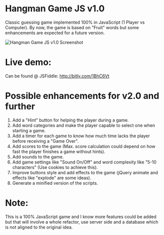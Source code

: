 # Hangman Game JS v1.0
Classic guessing game implemented 100% in JavaScript (1 Player vs Computer). By now, the game is based on "Fruit" words but some enhancements are expected for a future version.

![Hangman Game JS v1.0 Screenshot](https://cloud.githubusercontent.com/assets/11019675/6218516/b4b9066c-b5ec-11e4-8b00-a915e49d5d6d.PNG)

# Live demo:
Can be found @ JSFiddle: http://bitly.com/1BhC6Vt

# Possible enhancements for v2.0 and further

1. Add a "Hint" button for helping the player during a game.
2. Add word categories and make the player capable to select one when starting a game.
3. Add a timer for each game to know how much time lacks the player before receiving a "Game Over".
4. Add scores to the game (Max. score calculation could depend on how fast the player finishes a game without hints).
5. Add sounds to the game.
6. Add game settings like "Sound On/Off" and word complexity like "5-10 characters" (Use cookies to achieve this).
6. Improve buttons style and add effects to the game (jQuery animate and effects like "explode" are some ideas).
7. Generate a minified version of the scripts.

# Note:
This is a 100% JavaScript game and I know more features could be added but that will involve a whole refactor, use server side and a database which is not aligned to the original idea.
